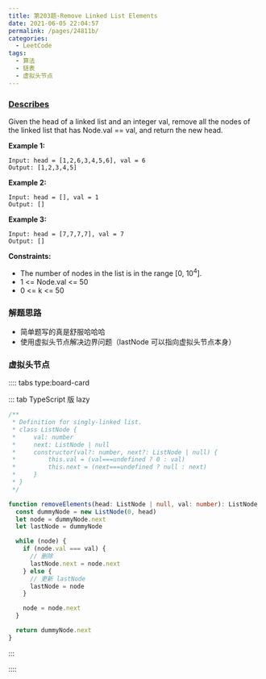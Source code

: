 ```yaml
---
title: 第203题-Remove Linked List Elements
date: 2021-06-05 22:04:57
permalink: /pages/24811b/
categories:
  - LeetCode
tags:
  - 算法
  - 链表
  - 虚拟头节点
---
```


### [Describes](https://leetcode-cn.com/problems/remove-linked-list-elements/)

Given the <span class="span-shadow">head</span> of a linked list and an integer <span class="span-shadow">val</span>, remove all the nodes of the linked list that has <span class="span-shadow">Node.val == val</span>, and return the new head.

<!-- more -->

**Example 1:**

```
Input: head = [1,2,6,3,4,5,6], val = 6
Output: [1,2,3,4,5]
```

**Example 2:**

```
Input: head = [], val = 1
Output: []
```

**Example 3:**

```
Input: head = [7,7,7,7], val = 7
Output: []
```

**Constraints:**

- The number of nodes in the list is in the range <span class="span-shadow">[0, 10<sup>4</sup>]</span>.
- <span class="span-shadow">1 <= Node.val <= 50</span>
- <span class="span-shadow">0 <= k <= 50</span>

### 解题思路

- 简单题写的真是舒服哈哈哈
- 使用虚拟头节点解决边界问题（lastNode 可以指向虚拟头节点本身）

### 虚拟头节点

:::: tabs type:board-card

::: tab TypeScript 版 lazy

```TypeScript
/**
 * Definition for singly-linked list.
 * class ListNode {
 *     val: number
 *     next: ListNode | null
 *     constructor(val?: number, next?: ListNode | null) {
 *         this.val = (val===undefined ? 0 : val)
 *         this.next = (next===undefined ? null : next)
 *     }
 * }
 */

function removeElements(head: ListNode | null, val: number): ListNode | null {
  const dummyNode = new ListNode(0, head)
  let node = dummyNode.next
  let lastNode = dummyNode

  while (node) {
    if (node.val === val) {
      // 删除
      lastNode.next = node.next
    } else {
      // 更新 lastNode
      lastNode = node
    }

    node = node.next
  }

  return dummyNode.next
}
```

:::

::::

